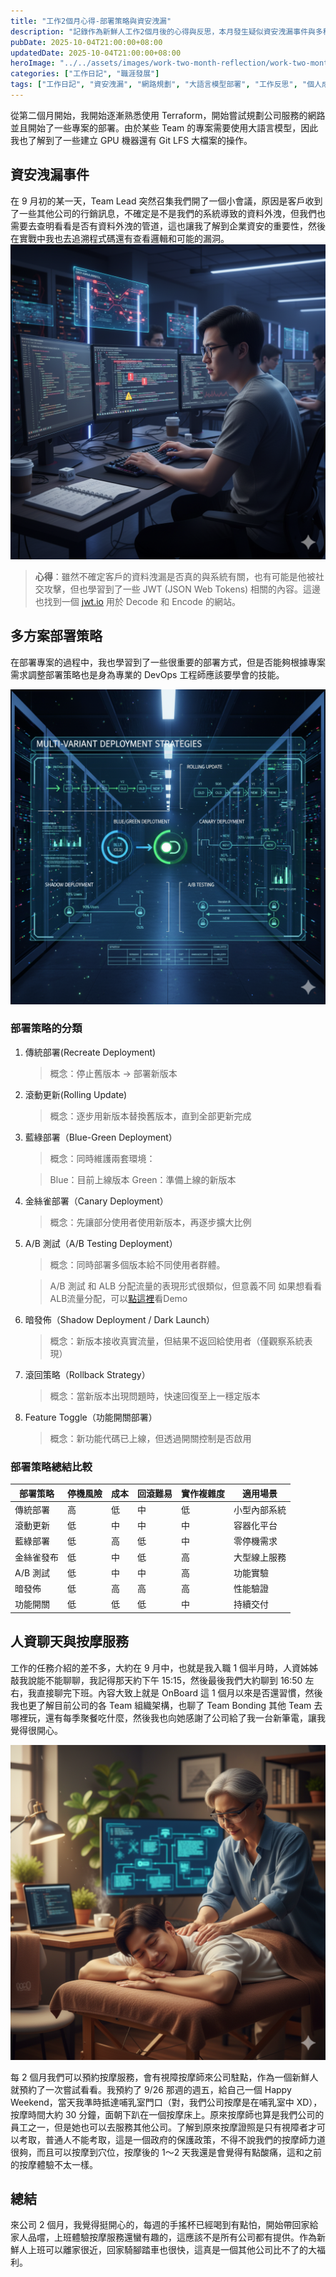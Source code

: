```yaml
---
title: "工作2個月心得-部署策略與資安洩漏"
description: "記錄作為新鮮人工作2個月後的心得與反思，本月發生疑似資安洩漏事件與多種部署策略的講解。"
pubDate: 2025-10-04T21:00:00+08:00
updatedDate: 2025-10-04T21:00:00+08:00
heroImage: "../../assets/images/work-two-month-reflection/work-two-month-reflection-1.png"
categories: ["工作日記", "職涯發展"]
tags: ["工作日記", "資安洩漏", "網路規劃", "大語言模型部署", "工作反思", "個人成長"]
---
```


從第二個月開始，我開始逐漸熟悉使用 Terraform，開始嘗試規劃公司服務的網路並且開始了一些專案的部署。由於某些 Team 的專案需要使用大語言模型，因此我也了解到了一些建立 GPU 機器還有 Git LFS 大檔案的操作。

## 資安洩漏事件
在 9 月初的某一天，Team Lead 突然召集我們開了一個小會議，原因是客戶收到了一些其他公司的行銷訊息，不確定是不是我們的系統導致的資料外洩，但我們也需要去查明看看是否有資料外洩的管道，這也讓我了解到企業資安的重要性，然後在實戰中我也去追溯程式碼還有查看邏輯和可能的漏洞。
![資安事件追查 - secret-leak](../../assets/images/work-two-month-reflection/secret-leak.png)

> **心得**：雖然不確定客戶的資料洩漏是否真的與系統有關，也有可能是他被社交攻擊，但也學習到了一些 JWT (JSON Web Tokens) 相關的內容。這邊也找到一個 [jwt.io](https://www.jwt.io/) 用於 Decode 和 Encode 的網站。

## 多方案部署策略

在部署專案的過程中，我也學習到了一些很重要的部署方式，但是否能夠根據專案需求調整部署策略也是身為專業的 DevOps 工程師應該要學會的技能。

![部署策略總覽 - deploy-strategy](../../assets/images/work-two-month-reflection/deploy-strategy.png)

### 部署策略的分類
1. 傳統部署(Recreate Deployment)
    >概念：停止舊版本 → 部署新版本
2. 滾動更新(Rolling Update)
    >概念：逐步用新版本替換舊版本，直到全部更新完成
3. 藍綠部署（Blue-Green Deployment）
    >概念：同時維護兩套環境：

    >Blue：目前上線版本
    >Green：準備上線的新版本
4. 金絲雀部署（Canary Deployment）
    >概念：先讓部分使用者使用新版本，再逐步擴大比例
5. A/B 測試（A/B Testing Deployment）
    >概念：同時部署多個版本給不同使用者群體。

    >A/B 測試 和 ALB 分配流量的表現形式很類似，但意義不同
    > 如果想看看ALB流量分配，可以[點這裡](http://blue-green-canary-alb-873311364.us-west-2.elb.amazonaws.com)看Demo
6. 暗發佈（Shadow Deployment / Dark Launch）
    >概念：新版本接收真實流量，但結果不返回給使用者（僅觀察系統表現）

7. 滾回策略（Rollback Strategy）
    >概念：當新版本出現問題時，快速回復至上一穩定版本

8. Feature Toggle（功能開關部署）
    >概念：新功能代碼已上線，但透過開關控制是否啟用

### 部署策略總結比較

| 部署策略 | 停機風險 | 成本 | 回滾難易 | 實作複雜度 | 適用場景 |
|---------|---------|------|---------|-----------|---------|
| 傳統部署 | 高 | 低 | 中 | 低 | 小型內部系統 |
| 滾動更新 | 低 | 中 | 中 | 中 | 容器化平台 |
| 藍綠部署 | 低 | 高 | 低 | 中 | 零停機需求 |
| 金絲雀發布 | 低 | 中 | 低 | 高 | 大型線上服務 |
| A/B 測試 | 低 | 中 | 中 | 高 | 功能實驗 |
| 暗發佈 | 低 | 高 | 高 | 高 | 性能驗證 |
| 功能開關 | 低 | 低 | 低 | 中 | 持續交付 |

## 人資聊天與按摩服務

工作的任務介紹的差不多，大約在 9 月中，也就是我入職 1 個半月時，人資姊姊敲我說能不能聊聊，我記得那天約下午 15:15，然後最後我們大約聊到 16:50 左右，我直接聊完下班。內容大致上就是 OnBoard 這 1 個月以來是否還習慣，然後我也更了解目前公司的各 Team 組織架構，也聊了 Team Bonding 其他 Team 去哪裡玩，還有每季聚餐吃什麼，然後我也向她感謝了公司給了我一台新筆電，讓我覺得很開心。

![按摩服務體驗 - massage](../../assets/images/work-two-month-reflection/massage.png)

每 2 個月我們可以預約按摩服務，會有視障按摩師來公司駐點，作為一個新鮮人就預約了一次嘗試看看。我預約了 9/26 那週的週五，給自己一個 Happy Weekend，當天我準時抵達哺乳室門口（對，我們公司按摩是在哺乳室中 XD），按摩時間大約 30 分鐘，面朝下趴在一個按摩床上。原來按摩師也算是我們公司的員工之一，但是她也可以去服務其他公司。了解到原來按摩證照是只有視障者才可以考取，普通人不能考取，這是一個政府的保護政策，不得不說我們的按摩師力道很夠，而且可以按摩到穴位，按摩後的 1～2 天我還是會覺得有點酸痛，這和之前的按摩體驗不太一樣。

## 總結
來公司 2 個月，我覺得挺開心的，每週的手搖杯已經喝到有點怕，開始帶回家給家人品嚐，上班體驗按摩服務還蠻有趣的，這應該不是所有公司都有提供。作為新鮮人上班可以離家很近，回家騎腳踏車也很快，這真是一個其他公司比不了的大福利。